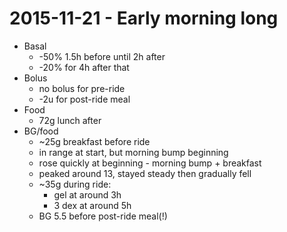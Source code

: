 # 2015-11-21 - Early morning long

- Basal
	- -50% 1.5h before until 2h after
	- -20% for 4h after that
- Bolus
	- no bolus for pre-ride
	- -2u for post-ride meal
- Food
	- 72g lunch after
- BG/food
	- ~25g breakfast before ride
	- in range at start, but morning bump beginning
	- rose quickly at beginning - morning bump + breakfast
	- peaked around 13, stayed steady then gradually fell
	- ~35g during ride:
		- gel at around 3h
		- 3 dex at around 5h
	- BG 5.5 before post-ride meal(!)
